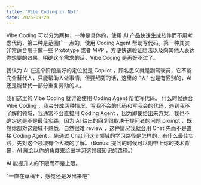 ```yaml
---
title: 'Vibe Coding or Not'
date: 2025-09-20
---
```


Vibe Coding 可以分为两种，一种是具体的，使用 AI 产品快速生成软件而不用考虑代码，第二种是范围广一点的，使用 Coding Agent 帮助写代码。第一种其实非常适合用于做一些 Prototype 或者 MVP ，方便快速验证想法以及向其他人表达你想要的效果，明确这个需求的话，Vibe Coding 是再好不过了。

我认为 AI 在这个阶段最好的定位就是 Copilot ，顾名思义就是副驾驶员，它不能完全替代人，只能帮助人做事情，但要细究的话，这里的 “人” 也是有区别的，AI 还是能替代一部分重复劳动的人。

我们这里的 Vibe Coding 就讨论使用 Coding Agent 帮忙写代码。 什么时候适合 Vibe Coding ，我会分成两种情况，写我不会的代码和写我会的代码，遇到我不了解的领域，我通常不会直接用 Coding Agent ，因为即使给出来方案，我也不确定这是不是最佳实践，因为 AI 给出的回复很取决于提问者的问题 prompt ，既然你都对这领域不熟悉，自然很难 review ，这种情况我就会用 Chat 先而不是直接 Coding Agent 。先通过 Chat 问这个领域的学习路径是怎样的，有什么最佳实践，先对这个领域有个大概的了解。（Bonus: 提问的时候可以附带上你的技术背景，AI 就会以你的角度来给出学习这领域知识的路径。）

AI 能提升人的下限而不是上限。

"一直在草稿里，感觉还是发出来吧"